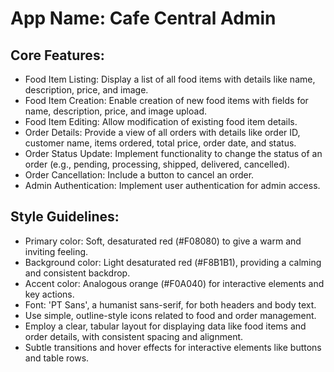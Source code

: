 # **App Name**: Cafe Central Admin

## Core Features:

- Food Item Listing: Display a list of all food items with details like name, description, price, and image.
- Food Item Creation: Enable creation of new food items with fields for name, description, price, and image upload.
- Food Item Editing: Allow modification of existing food item details.
- Order Details: Provide a view of all orders with details like order ID, customer name, items ordered, total price, order date, and status.
- Order Status Update: Implement functionality to change the status of an order (e.g., pending, processing, shipped, delivered, cancelled).
- Order Cancellation: Include a button to cancel an order.
- Admin Authentication: Implement user authentication for admin access.

## Style Guidelines:

- Primary color: Soft, desaturated red (#F08080) to give a warm and inviting feeling.
- Background color: Light desaturated red (#F8B1B1), providing a calming and consistent backdrop.
- Accent color: Analogous orange (#F0A040) for interactive elements and key actions.
- Font: 'PT Sans', a humanist sans-serif, for both headers and body text.
- Use simple, outline-style icons related to food and order management.
- Employ a clear, tabular layout for displaying data like food items and order details, with consistent spacing and alignment.
- Subtle transitions and hover effects for interactive elements like buttons and table rows.